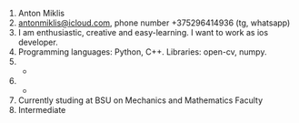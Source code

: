 1. Anton Miklis
2. antonmiklis@icloud.com, phone number +375296414936 (tg, whatsapp) 
3. I am enthusiastic, creative and easy-learning. I want to work as ios developer.
4. Programming languages: Python, C++. Libraries: open-cv, numpy.
5. -
6. -
7. Currently studing at BSU on Mechanics and Mathematics Faculty
8. Intermediate

